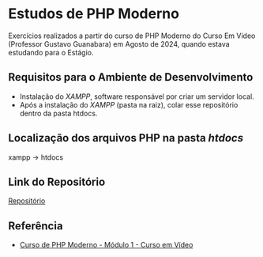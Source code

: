 # Estudos de PHP Moderno

Exercícios realizados a partir do curso de PHP Moderno do Curso Em Vídeo (Professor Gustavo Guanabara) em Agosto de 2024, quando estava estudando para o Estágio.

## Requisitos para o Ambiente de Desenvolvimento
- Instalação do _XAMPP_, software responsável por criar um servidor local.
- Após a instalação do _XAMPP_ (pasta na raiz), colar esse repositório dentro da pasta htdocs.

## Localização dos arquivos PHP na pasta _htdocs_
xampp -> htdocs

##  Link do Repositório
 [Repositório](https://github.com/steffaneleal/PHPModerno/)
 
 
## Referência

 - [Curso de PHP Moderno - Módulo 1 - Curso em Vídeo](https://www.youtube.com/playlist?list=PLHz_AreHm4dlFPrCXCmd5g92860x_Pbr_)
 
